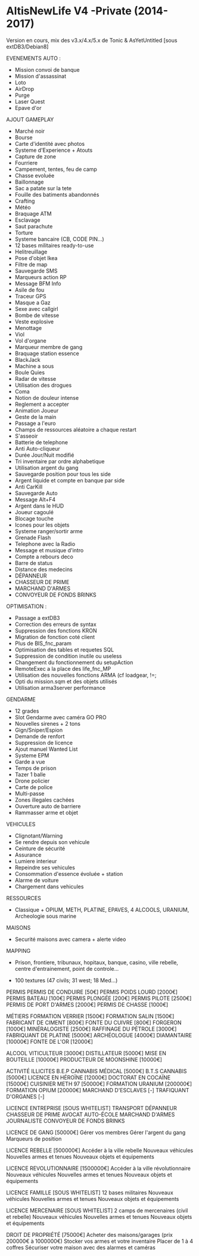 # AltisNewLife V4 -Private (2014-2017)
Version en cours, mix des v3.x/4.x/5.x de Tonic & AsYetUntitled [sous extDB3/Debian8]


EVENEMENTS AUTO :
 - Mission convoi de banque
 - Mission d'assassinat
 - Loto
 - AirDrop 
 - Purge 
 - Laser Quest
 - Epave d'or
   
AJOUT GAMEPLAY
 - Marché noir
 - Bourse
 - Carte d'identité avec photos
 - Systeme d'Experience + Atouts
 - Capture de zone
 - Fourriere
 - Campement, tentes, feu de camp
 - Chasse evoluée
 - Baillonnage
 - Sac a patate sur la tete
 - Fouille des batiments abandonnés
 - Crafting
 - Météo
 - Braquage ATM
 - Esclavage
 - Saut parachute
 - Torture
 - Systeme bancaire (CB, CODE PIN...)
 - 12 bases militaires ready-to-use
 - Helitreuillage
 - Pose d'objet Ikea
 - Filtre de map
 - Sauvegarde SMS
 - Marqueurs action RP
 - Message BFM Info
 - Asile de fou
 - Traceur GPS
 - Masque a Gaz
 - Sexe avec callgirl
 - Bombe de vitesse
 - Veste explosive
 - Menottage
 - Viol
 - Vol d'organe
 - Marqueur membre de gang
 - Braquage station essence
 - BlackJack
 - Machine a sous
 - Boule Quies
 - Radar de vitesse 
 - Utilisation des drogues
 - Coma
 - Notion de douleur intense
 - Reglement a accepter
 - Animation Joueur
 - Geste de la main
 - Passage a l'euro
 - Champs de ressources aléatoire a chaque restart 
 - S'asseoir 
 - Batterie de telephone 
 - Anti Auto-cliqueur
 - Durée Jour/Nuit modifié
 - Tri inventaire par ordre alphabetique
 - Utilisation argent du gang
 - Sauvegarde position pour tous les side
 - Argent liquide et compte en banque par side
 - Anti CarKill
 - Sauvegarde Auto
 - Message Alt+F4
 - Argent dans le HUD
 - Joueur cagoulé
 - Blocage touche
 - Icones pour les objets
 - Systeme ranger/sortir arme
 - Grenade Flash
 - Telephone avec la Radio
 - Message et musique d'intro
 - Compte a rebours deco
 - Barre de status 
 - Distance des medecins
 - DÉPANNEUR
 - CHASSEUR DE PRIME
 - MARCHAND D'ARMES
 - CONVOYEUR DE FONDS BRINKS

OPTIMISATION :
 - Passage a extDB3
 - Correction des erreurs de syntax
 - Suppression des fonctions KRON
 - Migration de fonction coté client
 - Plus de BIS_fnc_param
 - Optimisation des tables et requetes SQL
 - Suppression de condition inutile ou useless
 - Changement du fonctionnement du setupAction
 - RemoteExec a la place des life_fnc_MP
 - Utilisation des nouvelles fonctions ARMA (cf loadgear, !=; 
 - Opti du mission.sqm et des objets utilisés
 - Utilisation arma3server performance
 
GENDARME 
 - 12 grades
 - Slot Gendarme avec caméra GO PRO
 - Nouvelles sirenes + 2 tons
 - Gign/Sniper/Espion
 - Demande de renfort
 - Suppression de licence 
 - Ajout manuel Wanted List
 - Systeme EPM
 - Garde a vue
 - Temps de prison
 - Tazer 1 balle
 - Drone policier
 - Carte de police
 - Multi-passe
 - Zones illegales cachées
 - Ouverture auto de barriere
 - Rammasser arme et objet
 
VEHICULES
 - Clignotant/Warning
 - Se rendre depuis son vehicule
 - Ceinture de sécurité
 - Assurance
 - Lumiere interieur
 - Repeindre ses vehicules
 - Consommation d'essence évoluée + station
 - Alarme de voiture
 - Chargement dans vehicules
 
RESSOURCES
  - Classique + OPIUM, METH, PLATINE, EPAVES, 4 ALCOOLS, URANIUM, Archeologie sous marine
 
MAISONS
 - Securité maisons avec camera + alerte video
 
MAPPING
 - Prison, frontiere, tribunaux, hopitaux, banque, casino, ville rebelle, centre d'entrainement, point de controle...

 + 100 textures (47 civils; 31 west; 18 Med...)


PERMIS
    PERMIS DE CONDUIRE [50€]
    PERMIS POIDS LOURD [2000€]
    PERMIS BATEAU [100€]
    PERMIS PLONGÉE [200€]
    PERMIS PILOTE [2500€]
    PERMIS DE PORT D'ARMES [2000€]
    PERMIS DE CHASSE [1000€]

MÉTIERS
    FORMATION VERRIER [1500€]
    FORMATION SALIN [1500€]
    FABRICANT DE CIMENT [800€]
    FONTE DU CUIVRE [800€]
    FORGERON [1000€]
    MINÉRALOGISTE [2500€]
    RAFFINAGE DU PÉTROLE [3000€]
    FABRIQUANT DE PLATINE [5000€]
    ARCHÉOLOGUE [4000€]
    DIAMANTAIRE [10000€]
    FONTE DE L'OR [12000€]

ALCOOL
    VITICULTEUR [3000€]
    DISTILLATEUR [5000€]
    MISE EN BOUTEILLE [10000€]
    PRODUCTEUR DE MOONSHINE [10000€]

ACTIVITÉ ILLICITES
    B.E.P CANNABIS MÉDICAL [5000€]
    B.T.S CANNABIS [5000€]
    LICENCE EN HÉROÏNE [12000€]
    DOCTORAT EN COCAÏNE [15000€]
    CUISINIER METH 97 [50000€]
    FORMATION URANIUM [200000€]
    FORMATION OPIUM [20000€]
    MARCHAND D'ESCLAVES [-]
    TRAFIQUANT D'ORGANES [-]

LICENCE ENTREPRISE [SOUS WHITELIST]
    TRANSPORT
    DÉPANNEUR
    CHASSEUR DE PRIME
    AVOCAT
    AUTO-ÉCOLE
    MARCHAND D'ARMES
    JOURNALISTE
    CONVOYEUR DE FONDS BRINKS

LICENCE DE GANG [50000€]
    Gérer vos membres
    Gérer l'argent du gang
    Marqueurs de position

LICENCE REBELLE [500000€]
    Accéder à la ville rebelle
    Nouveaux véhicules
    Nouvelles armes et tenues
    Nouveaux objets et équipements

LICENCE REVOLUTIONNAIRE [1500000€]
    Accéder à la ville révolutionnaire
    Nouveaux véhicules
    Nouvelles armes et tenues
    Nouveaux objets et équipements
	
LICENCE FAMILLE [SOUS WHITELIST]
    12 bases militaires
    Nouveaux véhicules
    Nouvelles armes et tenues
    Nouveaux objets et équipements

LICENCE MERCENAIRE [SOUS WHITELIST]
    2 camps de mercenaires (civil et rebelle)
    Nouveaux véhicules
    Nouvelles armes et tenues
    Nouveaux objets et équipements

DROIT DE PROPRIÉTÉ [75000€]
    Acheter des maisons/garages (prix 200000€ à 1000000€)
    Stocker vos armes et votre inventaire
    Placer de 1 à 4 coffres
    Sécuriser votre maison avec des alarmes et caméras
